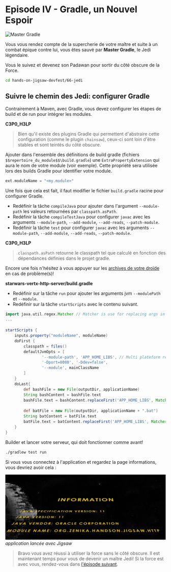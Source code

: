 # Episode IV - Gradle, un Nouvel Espoir

![Master Gradle](./images/master_gradle.jpg)

Vous vous rendez compte de la supercherie de votre maître et suite à un combat épique contre lui, vous êtes sauvé par **Master Gradle**, le Jedi légendaire.

Vous le suivez et devenez son Padawan pour sortir du côté obscure de la Force.

```sh
cd hands-on-jigsaw-devfest/66-jedi
```

## Suivre le chemin des Jedi: configurer Gradle

Contrairement à Maven, avec Gradle, vous devez configurer les étapes de build et de run pour intégrer les modules. 

**C3P0_H3LP**
> Bien qu'il existe des plugins Gradle qui permettent d'abstraire cette configuration (comme le plugin `chainsaw`), ceux-ci sont loin d'être stables et sont teintés du côté obscure.

Ajouter dans l'ensemble des définitions de build gradle (fichiers `$$repertoire_du_module$$\build.gradle`) une `ExtraPropertyExtension` qui aura le nom de votre module (voir exemple). Cette propriété sera utilisée lors des builds Gradle pour identifier votre module.

```groovy
ext.moduleName = "<my.module>"
```

Une fois que cela est fait, il faut modifier le fichier `build.gradle` racine pour configurer Gradle.

* Redéfinir la tâche `compileJava` pour ajouter dans l'argument `--module-path` les valeurs retournées par `classpath.asPath`.
* Redéfinir la tâche `compileTestJava` pour configurer `javac` avec les arguments `--module-path`, `--add-module`, `--add-reads`, `--patch-module`.
* Redéfinir la tâche `test` pour configurer `javac` avec les arguments `--module-path`, `--add-module`, `--add-reads`, `--patch-module`.

**C3P0_H3LP**
> `classpath.asPath` retourne le classpath tel que calculé en fonction des dépendances définies dans le projet gradle.

Encore une fois n'hésitez à vous appuyer sur les [archives de votre droïde](./C3P0_HELP.md) en cas de problème(s)!

**starwars-vertx-http-server/build.gradle**

* Redéfinir sur la tâche `run` pour ajouter les arguments jvm `--modulePath` et `--module`.
* Redéfinir sur la tâche `startScripts` avec le contenu suivant.

```groovy
import java.util.regex.Matcher // Matcher is use for replacing args in batchs files
...

startScripts {
    inputs.property("moduleName", moduleName)
    doFirst {
        classpath = files()
        defaultJvmOpts = [
                '--module-path', 'APP_HOME_LIBS', // Multi plateform replace in doLast
                '-Dport=8080', '-Ddev=false',
                '--module', mainClassName
        ]
    }
    doLast{
        def bashFile = new File(outputDir, applicationName)
        String bashContent = bashFile.text
        bashFile.text = bashContent.replaceFirst('APP_HOME_LIBS', Matcher.quoteReplacement('$APP_HOME/lib'))

        def batFile = new File(outputDir, applicationName + ".bat")
        String batContent = batFile.text
        batFile.text = batContent.replaceFirst('APP_HOME_LIBS', Matcher.quoteReplacement('%APP_HOME%\\lib'))
    }
}
```

Builder et lancer votre serveur, qui doit fonctionner comme avant!

```sh
./gradlew test run
```

Si vous vous connectez à l'application et regardez la page informations, vous devriez avoir cela :

![Module Name Null](./images/module_name_completed.png)
_application lancée avec Jigsaw_

> Bravo vous avez réussi à utiliser la force sans le côté obscure. Il est maintenant temps pour vous de devenir un maître Jedi! Si la force est avec vous, rendez-vous dans [l'épisode suivant](./EPISODE_5.md).

